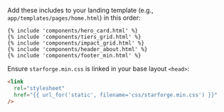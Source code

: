 Add these includes to your landing template (e.g., `app/templates/pages/home.html`) in this order:

```jinja
{% include 'components/hero_card.html' %}
{% include 'components/tiers_grid.html' %}
{% include 'components/impact_grid.html' %}
{% include 'components/header_about.html' %}
{% include 'components/footer_min.html' %}
```

Ensure `starforge.min.css` is linked in your base layout `<head>`:

```html
<link
  rel="stylesheet"
  href="{{ url_for('static', filename='css/starforge.min.css') }}"
/>
```
